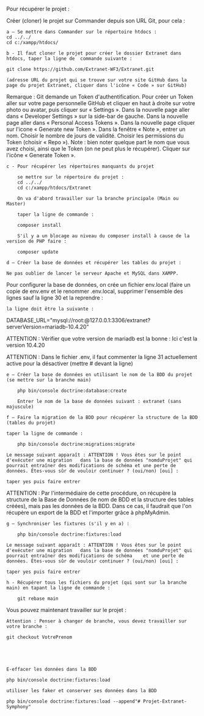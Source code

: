 Pour récupérer le projet : 

Créer (cloner) le projet sur Commander depuis son URL Git, pour cela :
	
	a – Se mettre dans Commander sur le répertoire htdocs :
	cd ../../
	cd c:/xampp/htdocs/

	b - Il faut cloner le projet pour créer le dossier Extranet dans htdocs, taper la ligne de 	commande suivante :

	git clone https://github.com/Extranet-WF3/Extranet.git
    
    (adresse URL du projet qui se trouve sur votre site GitHub dans la page du projet Extranet, cliquer dans l'icône « Code » sur GitHub)

Remarque : Git demande un Token d'authentification. Pour créer un Token aller sur votre page personnelle GitHub et cliquer en haut à droite sur votre photo ou avatar, puis cliquer sur « Settings ». Dans la nouvelle page aller dans « Developer Settings » sur la side-bar de gauche. Dans la nouvelle page aller dans « Personal Access Tokens ». Dans la nouvelle page cliquer sur l'icone « Generate new Token ». Dans la fenêtre « Note », entrer un nom. Choisir le nombre de jours de validité. Choisir les permissions du Token (choisir « Repo »). Note : bien noter quelque part le nom que vous avez choisi, ainsi que le Token (on ne peut plus le récupérer). Cliquer sur l'icône « Generate Token ».

	c - Pour récupérer les répertoires manquants du projet

		se mettre sur le répertoire du projet :
		cd ../../
		cd c:/xampp/htdocs/Extranet

		On va d'abord travailler sur la branche principale (Main ou Master)

		taper la ligne de commande :

		composer install

		S'il y a un blocage au niveau du composer install à cause de la version de PHP faire :
		
		composer update

	d – Créer la base de données et récupérer les tables du projet :

	Ne pas oublier de lancer le serveur Apache et MySQL dans XAMPP.

Pour configurer la base de données, on crée un fichier env.local (faire un copie de env.env et le renommer .env.local, supprimer l'ensemble des lignes sauf la ligne 30 et la reprendre :

	la ligne doit être la suivante :

DATABASE_URL="mysql://root:@127.0.0.1:3306/extranet?serverVersion=mariadb-10.4.20"

ATTENTION : Vérifier que votre version de mariadb est la bonne : Ici c'est la version 10.4.20


ATTENTION : Dans le fichier .env, il faut commenter la ligne 31 actuellement active pour la désactiver (mettre # devant la ligne)

	e – Créer la base de données en utilisant le nom de la BDD du projet (se mettre sur la branche main)

		php bin/console doctrine:database:create

        Entrer le nom de la base de données suivant : extranet (sans majuscule)

	f – Faire la migration de la BDD pour récupérer la structure de la BDD (tables du projet)

	taper la ligne de commande :

		php bin/console doctrine:migrations:migrate

	Le message suivant apparaît : ATTENTION ! Vous êtes sur le point d'exécuter une migration 	dans la base de données "nomduProjet" qui pourrait entraîner des modifications de schéma et une perte de données. Êtes-vous sûr de vouloir continuer ? (oui/non) [oui] :

	taper yes puis faire entrer

ATTENTION : Par l'intermédiaire de cette procédure, on récupère la structure de la Base de Données (le nom de BDD et la structure des tables créées), mais pas les données de la BDD. Dans ce cas, il faudrait que l'on récupère un export de la BDD et l'importer grâce à phpMyAdmin.

	g – Synchroniser les fixtures (s'il y en a) :

		php bin/console doctrine:fixtures:load

	Le message suivant apparaît : ATTENTION ! Vous êtes sur le point d'exécuter une migration 	dans la base de données "nomduProjet" qui pourrait entraîner des modifications de schéma 	et une perte de données. Êtes-vous sûr de vouloir continuer ? (oui/non) [oui] :

	taper yes puis faire entrer

	h - Récupérer tous les fichiers du projet (qui sont sur la branche main) en tapant la ligne de commande :

	 	git rebase main

Vous pouvez maintenant travailler sur le projet :

    Attention : Penser à changer de branche, vous devez travailler sur votre branche :

    git checkout VotrePrenom





	E-effacer les données dans la BDD

	php bin/console doctrine:fixtures:load

	utiliser les faker et conserver ses données dans la BDD

	php bin/console doctrine:fixtures:load --append"# Projet-Extranet-Symphony" 
